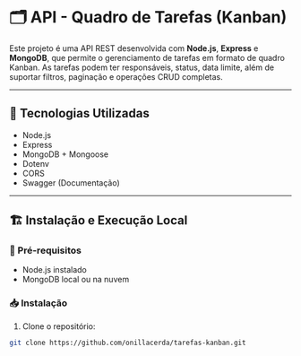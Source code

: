 # 🗂️ API - Quadro de Tarefas (Kanban)

Este projeto é uma API REST desenvolvida com **Node.js**, **Express** e **MongoDB**, que permite o gerenciamento de tarefas em formato de quadro Kanban. As tarefas podem ter responsáveis, status, data limite, além de suportar filtros, paginação e operações CRUD completas.

---

## 🚀 Tecnologias Utilizadas

- Node.js
- Express
- MongoDB + Mongoose
- Dotenv
- CORS
- Swagger (Documentação)

---

## 🏗️ Instalação e Execução Local

### 🔧 Pré-requisitos
- Node.js instalado
- MongoDB local ou na nuvem

### 📥 Instalação
1. Clone o repositório:
```bash
git clone https://github.com/onillacerda/tarefas-kanban.git
